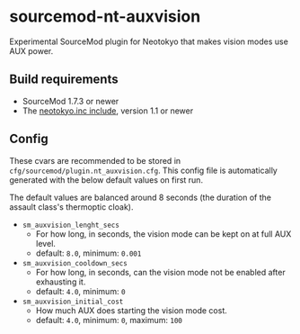 # sourcemod-nt-auxvision
Experimental SourceMod plugin for Neotokyo that makes vision modes use AUX power.

## Build requirements
* SourceMod 1.7.3 or newer
* The [neotokyo.inc include](https://github.com/softashell/sourcemod-nt-include/blob/master/scripting/include/neotokyo.inc), version 1.1 or newer

## Config
These cvars are recommended to be stored in `cfg/sourcemod/plugin.nt_auxvision.cfg`. This config file is automatically generated with the below default values on first run.

The default values are balanced around 8 seconds (the duration of the assault class's thermoptic cloak).

* `sm_auxvision_lenght_secs`
  * For how long, in seconds, the vision mode can be kept on at full AUX level.
  * default: `8.0`, minimum: `0.001`
* `sm_auxvision_cooldown_secs`
  * For how long, in seconds, can the vision mode not be enabled after exhausting it.
  * default: `4.0`, minimum: `0`
* `sm_auxvision_initial_cost`
  * How much AUX does starting the vision mode cost.
  * default: `4.0`, minimum: `0`, maximum: `100`
